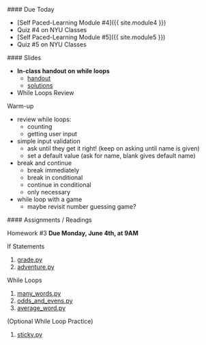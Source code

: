 <article class="due" markdown="block">
####  Due Today

* [Self Paced-Learning Module #4]({{ site.module4 }})
* Quiz #4 on NYU Classes
* [Self Paced-Learning Module #5]({{ site.module5 }})
* Quiz #5 on NYU Classes
<!--
* Homework
-->

</article>

<article class="slides" markdown="block">
####  Slides

* __In-class handout on while loops__
    * [handout](resources/handouts/in-class/booleans-while.pdf)
    * [solutions](resources/handouts/in-class/booleans-while-solutions.pdf)
* While Loops Review

Warm-up

* review while loops:
    * counting
    * getting user input
* simple input validation
    * ask until they get it right! (keep on asking until name is given)
    * set a default value (ask for name, blank gives default name)
* break and continue
    * break immediately
    * break in conditional
    * continue in conditional
    * only necessary
* while loop with a game
    * maybe revisit number guessing game?

<!--
* [Review](classes/07/review.html)
* [String Formatting](classes/07/string-formatting.html)
* [Built-In Modules](classes/07/modules.html)
-->
</article>

<article class="assignments" markdown="block">
####  Assignments / Readings		

Homework #3 __Due Monday, June 4th, at 9AM__ 

If Statements

1. [grade.py](homework/hw03/grade.py)
2. [adventure.py](homework/hw03/adventure.py)

While Loops

1. [many_words.py](homework/hw04/many_words.py)
2. [odds_and_evens.py](homework/hw04/odds_and_evens.py)
3. [average_word.py](homework/hw04/average_word.py)

(Optional While Loop Practice)

1. [sticky.py](homework/hw04/sticky.py)


</article>

